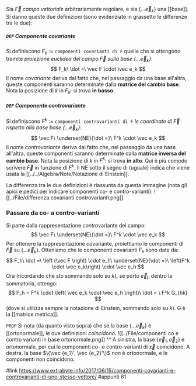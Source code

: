 Sia $\vec F$ _campo vettoriale_ arbitrariamente regolare, e sia $\{\ldots \vec e_k\}$ una [[base]].
Si danno queste due definizioni (sono evidenziate in grassetto le differenze tra le due):

##### `DEF` Componente *co*variante
Si definiscono $F_k$ $:=$ `componenti covarianti di F` quelle che si ottengono tramite _proiezione euclidea del campo $\vec F$ sulla base $\{\ldots \vec e_k\}$_:
$$
F_k\ \dot =\ \vec F \cdot \vec e_k
$$
Il nome _covariante_ deriva dal fatto che, nel passaggio da una base all'altra, queste componenti saranno determinate dalla **matrice del cambio base**. Nota la posizione di $k$ in $F_k$: si trova **in basso**.

##### `DEF` Componente *contro*variante
Si definiscono $F^k$ $:=$ `componenti controvarianti di F` _le coordinate di $\vec F$ rispetto alla base base $\{\ldots \vec e_k\}$_:
$$
\vec F\ \underset{NE}{\dot =}\ F^k \cdot \vec e_k
$$
Il nome _controvariante_ deriva dal fatto che, nel passaggio da una base all'altra, queste componenti saranno determinate dalla **matrice inversa del cambio base**. Nota la posizione di $k$ in $F^k$: si trova **in alto**.
Qui è più comodo scrivere $\vec F$ in funzione di $F^k$. Il $\text{NE}$ sotto il segno di (uguale) indica che viene usata  la [[../../Algebra/Note/Notazione di Einstein]]. 

La differenza tra le due definizioni è riassunta da questa immagine (nota gli apici e pedici per indicare componenti co- e contro-varianti):
![[../File/differenza covarianti controvarianti.png]]

### Passare da co- a contro-varianti 
Si parte dalla rappresentazione *contro*variante del campo:
$$
\vec F\ \underset{NE}{\dot =}\ F^k \cdot \vec e_k
$$
Per ottenere la rappresentazione *co*variante, proiettiamo le componenti di $\vec F$ su $\{\ldots \vec e_k\}$. Otteniamo che le componenti *co*varianti $F_h$ sono date da:
$$
F_h\ \dot =\ 
    \left (\vec F \right) \cdot e_h\ \underset{NE}{\dot =}\ 
    \left(F^k \cdot \vec e_k\right) \cdot \vec e_h
$$
Ora (ricordando che sto sommando solo su *k*), se porto $\vec e_h$ dentro la sommatoria, ottengo:
$$
F_h = 
    F^k \cdot \left( \vec e_k \cdot \vec e_h \right)\ \dot = \ 
    F^k G_{hk}
$$
(dove si utilizza sempre la notazione di Einstein, sommando solo su _k_). G è la [[matrice metrica]].

`PROP` Si nota (da quanto visto sopra) che se la base $\{\ldots \vec e_k\}$ è [[ortonormale]], le due definizioni _coincidono_.
![[../File/componenti co e contro varianti in base ortonormale.png]]
^^ A sinistra, la base $\{\vec e_1, \vec e_2\}$ è ortonormale, per cui le componenti co- e contro-varianti di $\vec x$ coincidono. A destra, la base $\{\vec {e_1}', \vec {e_2}'\}$ _non_ è ortonormale, e le componenti non coincidono.

#link https://www.extrabyte.info/2017/06/15/componenti-covarianti-e-controvarianti-di-uno-stesso-vettore/
#appunti 61
